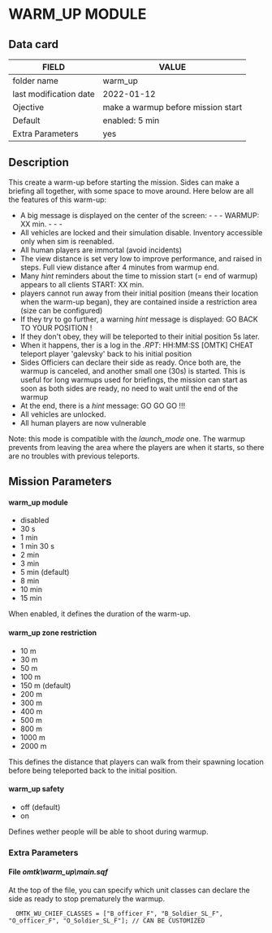 # WARM_UP MODULE

## Data card

| FIELD                   | VALUE
|-------------------------|-------------
| folder name             | warm_up
| last modification date  | 2022-01-12
| Ojective                | make a warmup before mission start  
| Default                 | enabled: 5 min
| Extra Parameters        | yes

## Description

This create a warm-up before starting the mission. Sides can make a briefing all together, with some space to move around. Here below are all the features of this warm-up:

* A big message is displayed on the center of the screen:
       - - - WARMUP: XX min. - - -
* All vehicles are locked and their simulation disable. Inventory accessible only when sim is reenabled.
* All human players are immortal (avoid incidents)
* The view distance is set very low to improve performance, and raised in steps. Full view distance after 4 minutes from warmup end.
* Many *hint* reminders about the time to mission start (= end of warmup) appears to all clients
      START: XX min.
* players cannot run away from their initial position (means their location when the warm-up began), they are contained inside a restriction area (size can be configured)
* If they try to go further, a warning *hint* message is displayed: 
      GO BACK TO YOUR POSITION ! 
* If they don't obey, they will be teleported to their initial position 5s later.
* When it happens, ther is a log in the *.RPT*:
      HH:MM:SS [OMTK] CHEAT teleport player 'galevsky' back to his initial position
* Sides Officiers can declare their side as ready. Once both are, the warmup is canceled, and another small one (30s) is started. This is useful for long warmups used for briefings, the mission can start as soon as both sides are ready, no need to wait until the end of the warmup
* At the end, there is a *hint* message:
      GO GO GO !!!
* All vehicles are unlocked.
* All human players are now vulnerable

      
Note: this mode is compatible with the *launch_mode* one. The warmup prevents from leaving the area where the players are when it starts, so there are no troubles with previous teleports.

## Mission Parameters

#### warm_up module

* disabled
* 30 s
* 1 min
* 1 min 30 s
* 2 min
* 3 min
* 5 min (default)
* 8 min
* 10 min
* 15 min

When enabled, it defines the duration of the warm-up.


#### warm_up zone restriction

* 10 m
* 30 m
* 50 m
* 100 m
* 150 m (default)
* 200 m
* 300 m
* 400 m
* 500 m
* 800 m
* 1000 m
* 2000 m

This defines the distance that players can walk from their spawning location before being teleported back to the initial position.


#### warm_up safety

* off (default)
* on

Defines wether people will be able to shoot during warmup.

### Extra Parameters

#### File *omtk\\warm_up\\main.sqf*

At the top of the file, you can specify which unit classes can declare the side as ready to stop prematurely  the warmup.

      OMTK_WU_CHIEF_CLASSES = ["B_officer_F", "B_Soldier_SL_F", "O_officer_F", "O_Soldier_SL_F"]; // CAN BE CUSTOMIZED
